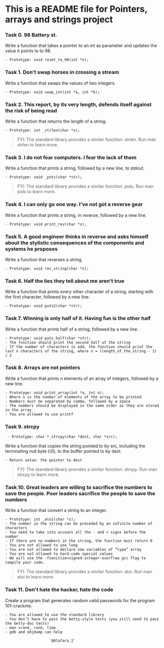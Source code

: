 # This is a README file for Pointers, arrays and strings project

### Task 0. 98 Battery st. 
Write a function that takes a pointer to an int as parameter and updates the value it points to to 98.
```
- Prototype: void reset_to_98(int *n);
```

### Task 1. Don't swap horses in crossing a stream
Write a function that swaps the values of two integers.
```
- Prototype: void swap_int(int *a, int *b);
```

### Task 2. This report, by its very length, defends itself against the risk of being read
Write a function that returns the length of a string.
```
- Prototype: int _strlen(char *s);
```
> FYI: The standard library provides a similar function: strlen. Run man strlen to learn more.

### Task 3. I do not fear computers. I fear the lack of them
Write a function that prints a string, followed by a new line, to stdout.
```
- Prototype: void _puts(char *str);
```
> FYI: The standard library provides a similar function: puts. Run man puts to learn more.

### Task 4. I can only go one way. I've not got a reverse gear
Write a function that prints a string, in reverse, followed by a new line.
```
- Prototype: void print_rev(char *s);
```

### Task 5. A good engineer thinks in reverse and asks himself about the stylistic consequences of the components and systems he proposes
Write a function that reverses a string.
```
- Prototype: void rev_string(char *s);
```

### Task 6. Half the lies they tell about me aren't true
Write a function that prints every other character of a string, starting with the first character, followed by a new line.
```
- Prototype: void puts2(char *str);
```

### Task 7. Winning is only half of it. Having fun is the other half 
Write a function that prints half of a string, followed by a new line.
```
- Prototype: void puts_half(char *str);
- The function should print the second half of the string
- If the number of characters is odd, the function should print the last n characters of the string, where n = (length_of_the_string - 1) / 2
```

### Task 8. Arrays are not pointers
Write a function that prints n elements of an array of integers, followed by a new line.
```
- Prototype: void print_array(int *a, int n);
- Where n is the number of elements of the array to be printed
- Numbers must be separated by comma, followed by a space
- The numbers should be displayed in the same order as they are stored in the array
- You are allowed to use printf
```

### Task 9. strcpy
```
 - Prototype: char *_strcpy(char *dest, char *src);
```
Write a function that copies the string pointed to by src, including the terminating null byte (\0), to the buffer pointed to by dest.
```
- Return value: the pointer to dest
```
> FYI: The standard library provides a similar function: strcpy. Run man strcpy to learn more.

### Task 10. Great leaders are willing to sacrifice the numbers to save the people. Poor leaders sacrifice the people to save the numbers
Write a function that convert a string to an integer.
```
- Prototype: int _atoi(char *s);
- The number in the string can be preceded by an infinite number of characters
- You need to take into account all the - and + signs before the number
- If there are no numbers in the string, the function must return 0
- You are not allowed to use long
- You are not allowed to declare new variables of “type” array
- You are not allowed to hard-code special values
- We will use the -fsanitize=signed-integer-overflow gcc flag to compile your code.
```
> FYI: The standard library provides a similar function: atoi. Run man atoi to learn more.

### Task 11. Don't hate the hacker, hate the code
Create a program that generates random valid passwords for the program 101-crackme.
```
- You are allowed to use the standard library
- You don’t have to pass the betty-style tests (you still need to pass the betty-doc tests)
- man srand, rand, time
- gdb and objdump can help
```

						`@Alafara_I`
